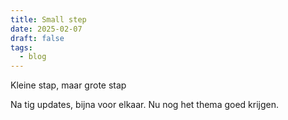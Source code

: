 ```yaml
---
title: Small step
date: 2025-02-07
draft: false
tags:
  - blog
---
```

Kleine stap, maar grote stap

Na tig updates, bijna voor elkaar. Nu nog het thema goed krijgen.